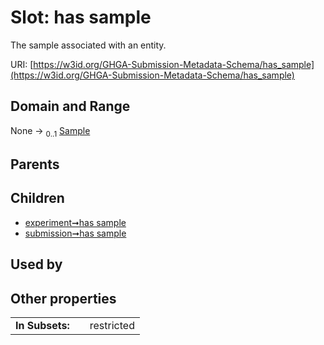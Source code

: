 
# Slot: has sample


The sample associated with an entity.

URI: [https://w3id.org/GHGA-Submission-Metadata-Schema/has_sample](https://w3id.org/GHGA-Submission-Metadata-Schema/has_sample)


## Domain and Range

None &#8594;  <sub>0..1</sub> [Sample](Sample.md)

## Parents


## Children

 *  [experiment➞has sample](experiment_has_sample.md)
 *  [submission➞has sample](submission_has_sample.md)

## Used by


## Other properties

|  |  |  |
| --- | --- | --- |
| **In Subsets:** | | restricted |

